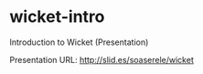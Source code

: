 wicket-intro
============

Introduction to Wicket (Presentation)

Presentation URL: http://slid.es/soaserele/wicket
